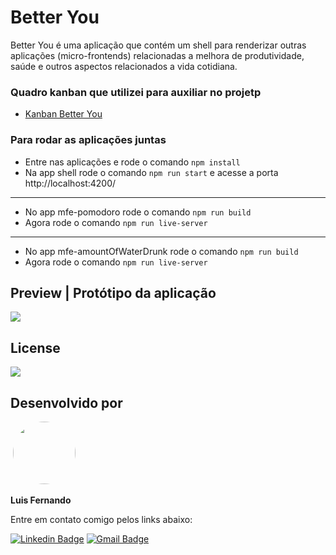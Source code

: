 # Better You

Better You é uma aplicação que contém um shell para renderizar outras aplicações (micro-frontends) relacionadas a melhora de produtividade, saúde e outros aspectos relacionados a vida cotidiana.

### Quadro kanban que utilizei para auxiliar no projetp
- <a href="">Kanban Better You</a>

### Para rodar as aplicações juntas
- Entre nas aplicações e rode o comando ``npm install``
- Na app shell rode o comando ``npm run start`` e acesse a porta http://localhost:4200/
---
- No app mfe-pomodoro rode o comando ``npm run build``
- Agora rode o comando ``npm run live-server``
---
- No app mfe-amountOfWaterDrunk rode o comando ``npm run build``
- Agora rode o comando ``npm run live-server``

## Preview | Protótipo da aplicação
<img src="https://user-images.githubusercontent.com/67171626/208326356-9b65d364-84f4-4d1f-bdde-7927ca841196.png">

## License
<img src="https://img.shields.io/github/license/luisfernandodass/better-you"/>

## Desenvolvido por
 <img style="border-radius: 50%;" src="https://avatars.githubusercontent.com/u/67171626?s=460&u=609fc063322b859752a5675bd4e17657e650a389&v=4" width="100px;" alt=""/>  

<b>Luis Fernando</b>  

Entre em contato comigo pelos links abaixo:

[![Linkedin Badge](https://img.shields.io/badge/-Luis-blue?style=flat-square&logo=Linkedin&logoColor=white&link=https://www.linkedin.com/in/luisfernando/)](https://www.linkedin.com/in/luisfernando/) [![Gmail Badge](https://img.shields.io/badge/-luisfernandodass@gmail.com-c14438?style=flat-square&logo=Gmail&logoColor=white&link=mailto:luisfernandodass@gmail.com)](mailto:luisfernandodass@gmail.com)
